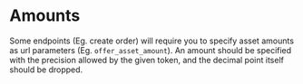# Amounts

Some endpoints (Eg. create order) will require you to specify asset amounts as url parameters (Eg. `offer_asset_amount`).
An amount should be specified with the precision allowed by the given token, and the decimal point itself should be dropped.

